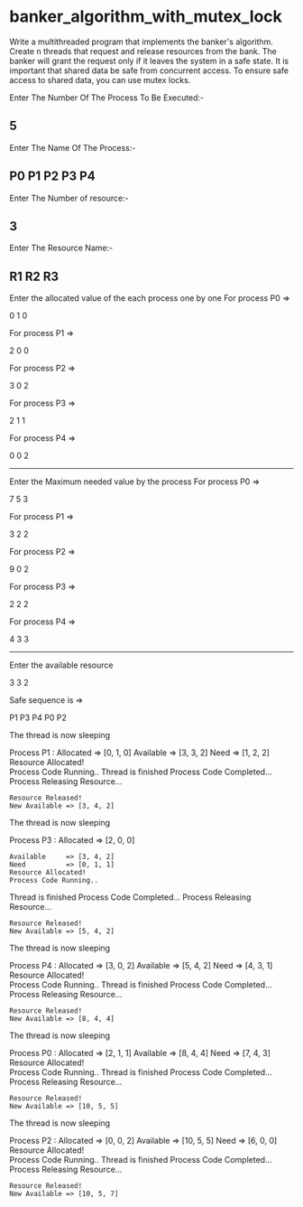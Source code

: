 # banker_algorithm_with_mutex_lock
Write a multithreaded program that implements the banker's algorithm. Create n threads that request and release resources from the bank. The banker will grant the request only if it leaves the system in a safe state. It is important that shared data be safe from concurrent access. To ensure safe access to shared data, you can use mutex locks.



Enter The Number Of The Process To Be Executed:-

5
-------------------------------------------------------------------
Enter The Name Of The Process:-

P0 P1 P2 P3 P4
-------------------------------------------------------------------
Enter The Number of resource:-

3
-------------------------------------------------------------------
Enter The Resource Name:-

R1 R2 R3
-------------------------------------------------------------------
Enter the allocated value of the each process one by one
For process  P0 =>

0 1 0

For process  P1 =>

2 0 0

For process  P2 =>

3 0 2

For process  P3 =>

2 1 1

For process  P4 =>

0 0 2

-------------------------------------------------------------------
Enter the Maximum needed value by the process
For process  P0 =>

7 5 3

For process  P1 =>

3 2 2

For process  P2 =>

9 0 2

For process  P3 =>

2 2 2

For process  P4 =>

4 3 3

-------------------------------------------------------------------
Enter the available resource

3 3 2

Safe sequence is =>

P1 P3 P4 P0 P2



The  thread is now sleeping


Process P1 :
    Allocated     => [0, 1, 0]
    Available     => [3, 3, 2]
    Need          => [1, 2, 2]
    Resource Allocated!  
    Process Code Running..
Thread is finished
    Process Code Completed...
    Process Releasing Resource...
 
    Resource Released!
    New Available => [3, 4, 2]



The  thread is now sleeping

Process P3 :
    Allocated     => [2, 0, 0]

    Available     => [3, 4, 2]
    Need          => [0, 1, 1]
    Resource Allocated!  
    Process Code Running..
Thread is finished
    Process Code Completed...
    Process Releasing Resource...
 
    Resource Released!
    New Available => [5, 4, 2]



The  thread is now sleeping


Process P4 :
    Allocated     => [3, 0, 2]
    Available     => [5, 4, 2]
    Need          => [4, 3, 1]
    Resource Allocated!  
    Process Code Running..
Thread is finished
    Process Code Completed...
    Process Releasing Resource...
 
    Resource Released!
    New Available => [8, 4, 4]



The  thread is now sleeping


Process P0 :
    Allocated     => [2, 1, 1]
    Available     => [8, 4, 4]
    Need          => [7, 4, 3]
    Resource Allocated!  
    Process Code Running..
Thread is finished
    Process Code Completed...
    Process Releasing Resource...
 
    Resource Released!
    New Available => [10, 5, 5]



The  thread is now sleeping

Process
 P2 :
    Allocated     => [0, 0, 2]
    Available     => [10, 5, 5]
    Need          => [6, 0, 0]
    Resource Allocated!  
    Process Code Running..
Thread is finished
    Process Code Completed...
    Process Releasing Resource...
 
    Resource Released!
    New Available => [10, 5, 7]
